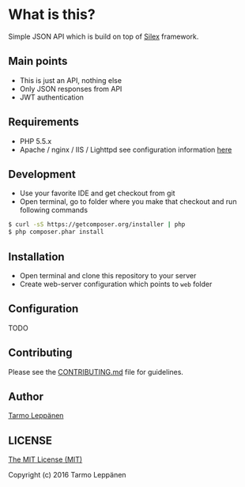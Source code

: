 # What is this?

Simple JSON API which is build on top of [Silex](http://silex.sensiolabs.org/) framework.

## Main points
* This is just an API, nothing else
* Only JSON responses from API
* JWT authentication

## Requirements
* PHP 5.5.x
* Apache / nginx / IIS / Lighttpd see configuration information [here](http://silex.sensiolabs.org/doc/web_servers.html) 

## Development
* Use your favorite IDE and get checkout from git
* Open terminal, go to folder where you make that checkout and run following commands

```bash
$ curl -sS https://getcomposer.org/installer | php
$ php composer.phar install
```

## Installation
* Open terminal and clone this repository to your server
* Create web-server configuration which points to ```web``` folder

## Configuration
TODO

## Contributing
Please see the [CONTRIBUTING.md](CONTRIBUTING.md) file for guidelines.

## Author
[Tarmo Leppänen](https://github.com/tarlepp)

## LICENSE

[The MIT License (MIT)](LICENSE)

Copyright (c) 2016 Tarmo Leppänen
